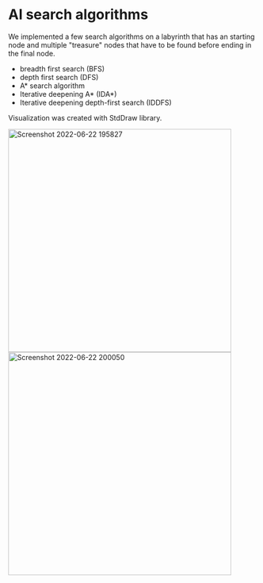 # AI search algorithms

We implemented a few search algorithms on a labyrinth that has an starting node and multiple "treasure" nodes that have to be found before ending in the final node.

- breadth first search (BFS)
- depth first search (DFS)
- A* search algorithm
- Iterative deepening A* (IDA*)
- Iterative deepening depth-first search (IDDFS)

Visualization was created with StdDraw library.

<img src="https://user-images.githubusercontent.com/58165352/175106226-69588012-b35b-4956-bd02-946239b8b766.jpg" alt="Screenshot 2022-06-22 195827" width="450"><img src="https://user-images.githubusercontent.com/58165352/175105678-680b3b33-f784-4d12-a062-3299edc3ef54.jpg" alt="Screenshot 2022-06-22 200050" width="450">
